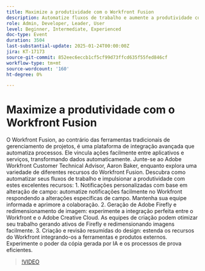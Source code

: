 ```yaml
---
title: Maximize a produtividade com o Workfront Fusion
description: Automatize fluxos de trabalho e aumente a produtividade com os poderosos recursos de integração do Workfront Fusion
role: Admin, Developer, Leader, User
level: Beginner, Intermediate, Experienced
doc-type: Event
duration: 3504
last-substantial-update: 2025-01-24T00:00:00Z
jira: KT-17173
source-git-commit: 852eec6eccb1cf5cf99d73ffcd635f55fed846cf
workflow-type: tm+mt
source-wordcount: '160'
ht-degree: 0%

---
```



# Maximize a produtividade com o Workfront Fusion

O Workfront Fusion, ao contrário das ferramentas tradicionais de gerenciamento de projetos, é uma plataforma de integração avançada que automatiza processos. Ele vincula ações facilmente entre aplicativos e serviços, transformando dados automaticamente. Junte-se ao Adobe Workfront Customer Technical Advisor, Aaron Baker, enquanto explora uma variedade de diferentes recursos do Workfront Fusion. Descubra como automatizar seus fluxos de trabalho e impulsionar a produtividade com estes excelentes recursos: 1. Notificações personalizadas com base em alteração de campo: automatize notificações facilmente no Workfront respondendo a alterações específicas de campo. Mantenha sua equipe informada e aprimore a colaboração. 2. Geração de Adobe Firefly e redimensionamento de imagem: experimente a integração perfeita entre o Workfront e o Adobe Creative Cloud. As equipes de criação podem otimizar seu trabalho gerando ativos de Firefly e redimensionando imagens facilmente. 3. Criação e revisão resumidas do design: estenda os recursos do Workfront integrando-os a ferramentas e produtos externos. Experimente o poder da cópia gerada por IA e os processos de prova eficientes.

>[!VIDEO](https://video.tv.adobe.com/v/3443029/?learn=on&enablevpops)
